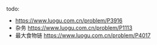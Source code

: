 todo: 
- https://www.luogu.com.cn/problem/P3916
- 杂务 https://www.luogu.com.cn/problem/P1113
- 最大食物链 https://www.luogu.com.cn/problem/P4017
